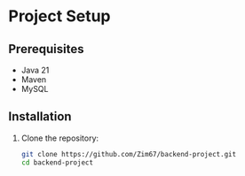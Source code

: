 # Project Setup

## Prerequisites
- Java 21
- Maven
- MySQL

## Installation
1. Clone the repository:
   ```bash
   git clone https://github.com/Zim67/backend-project.git
   cd backend-project
